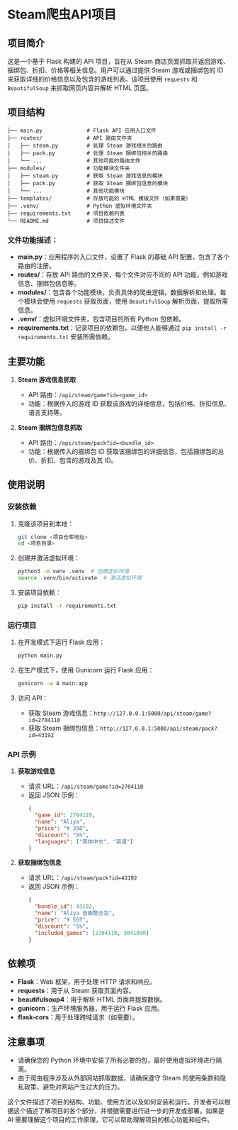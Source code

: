 # Steam爬虫API项目

## 项目简介

这是一个基于 Flask 构建的 API 项目，旨在从 Steam 商店页面抓取并返回游戏、捆绑包、折扣、价格等相关信息。用户可以通过提供 Steam 游戏或捆绑包的 ID 来获取详细的价格信息以及包含的游戏列表。该项目使用 `requests` 和 `BeautifulSoup` 来抓取网页内容并解析 HTML 页面。

## 项目结构

```
├── main.py              # Flask API 应用入口文件
├── routes/              # API 路由文件夹
│   ├── steam.py         # 处理 Steam 游戏相关的路由
│   ├── pack.py          # 处理 Steam 捆绑包相关的路由
│   └── ...              # 其他可能的路由文件
├── modules/             # 功能模块文件夹
│   ├── steam.py         # 获取 Steam 游戏信息的模块
│   ├── pack.py          # 获取 Steam 捆绑包信息的模块
│   └── ...              # 其他功能模块
├── templates/           # 存放可能的 HTML 模板文件（如果需要）
├── .venv/               # Python 虚拟环境文件夹
├── requirements.txt     # 项目依赖列表
└── README.md            # 项目描述文件
```

### 文件功能描述：

- **main.py**：应用程序的入口文件，设置了 Flask 的基础 API 配置，包含了各个路由的注册。
- **routes/**：存放 API 路由的文件夹，每个文件对应不同的 API 功能，例如游戏信息、捆绑包信息等。
- **modules/**：包含各个功能模块，负责具体的爬虫逻辑，数据解析和处理。每个模块会使用 `requests` 获取页面，使用 `BeautifulSoup` 解析页面，提取所需信息。
- **.venv/**：虚拟环境文件夹，包含项目的所有 Python 包依赖。
- **requirements.txt**：记录项目的依赖包，以便他人能够通过 `pip install -r requirements.txt` 安装所需依赖。

## 主要功能

1. **Steam 游戏信息抓取**
   - API 路由：`/api/steam/game?id=<game_id>`
   - 功能：根据传入的游戏 ID 获取该游戏的详细信息，包括价格、折扣信息、语言支持等。

2. **Steam 捆绑包信息抓取**
   - API 路由：`/api/steam/pack?id=<bundle_id>`
   - 功能：根据传入的捆绑包 ID 获取该捆绑包的详细信息，包括捆绑包的总价、折扣、包含的游戏及其 ID。

## 使用说明

### 安装依赖

1. 克隆该项目到本地：
   ```bash
   git clone <项目仓库地址>
   cd <项目目录>
   ```

2. 创建并激活虚拟环境：
   ```bash
   python3 -m venv .venv  # 创建虚拟环境
   source .venv/bin/activate  # 激活虚拟环境
   ```

3. 安装项目依赖：
   ```bash
   pip install -r requirements.txt
   ```

### 运行项目

1. 在开发模式下运行 Flask 应用：
   ```bash
   python main.py
   ```

2. 在生产模式下，使用 Gunicorn 运行 Flask 应用：
   ```bash
   gunicorn -w 4 main:app
   ```

3. 访问 API：
   - 获取 Steam 游戏信息：`http://127.0.0.1:5000/api/steam/game?id=2704110`
   - 获取 Steam 捆绑包信息：`http://127.0.0.1:5000/api/steam/pack?id=43192`

### API 示例

1. **获取游戏信息**
   - 请求 URL：`/api/steam/game?id=2704110`
   - 返回 JSON 示例：
     ```json
     {
       "game_id": 2704110,
       "name": "Aliya",
       "price": "¥ 350",
       "discount": "5%",
       "languages": ["简体中文", "英语"]
     }
     ```

2. **获取捆绑包信息**
   - 请求 URL：`/api/steam/pack?id=43192`
   - 返回 JSON 示例：
     ```json
     {
       "bundle_id": 43192,
       "name": "Aliya 音画整合包",
       "price": "¥ 555",
       "discount": "5%",
       "included_games": [2704110, 3041090]
     }
     ```

## 依赖项

- **Flask**：Web 框架，用于处理 HTTP 请求和响应。
- **requests**：用于从 Steam 获取页面内容。
- **beautifulsoup4**：用于解析 HTML 页面并提取数据。
- **gunicorn**：生产环境服务器，用于运行 Flask 应用。
- **flask-cors**：用于处理跨域请求（如需要）。

## 注意事项

- 请确保您的 Python 环境中安装了所有必要的包，最好使用虚拟环境进行隔离。
- 由于爬虫程序涉及从外部网站抓取数据，请确保遵守 Steam 的使用条款和隐私政策，避免对网站产生过大的压力。

这个文件描述了项目的结构、功能、使用方法以及如何安装和运行。开发者可以根据这个描述了解项目的各个部分，并根据需要进行进一步的开发或部署。如果是 AI 需要理解这个项目的工作原理，它可以帮助理解项目的核心功能和组件。